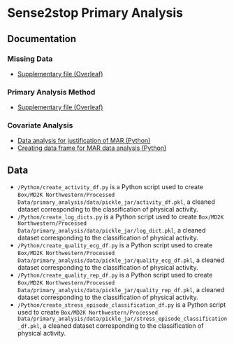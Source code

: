 # Sense2stop Primary Analysis

## Documentation
### Missing Data 
- [Supplementary file (Overleaf)](https://www.overleaf.com/5874359666wvmmvbbhzyhw)

### Primary Analysis Method
- [Supplementary file (Overleaf)](https://www.overleaf.com/4334158856hfhxpnmvcphz)

### Covariate Analysis 
- [Data analysis for justification of MAR (Python)]()
- [Creating data frame for MAR data analysis (Python)]()


## Data 
- `/Python/create_activity_df.py` is a Python script used to create `Box/MD2K Northwestern/Processed Data/primary_analysis/data/pickle_jar/activity_df.pkl`, a cleaned dataset corresponding to the classification of 
physical activity. 
- `/Python/create_log_dicts.py` is a Python script used to create `Box/MD2K Northwestern/Processed Data/primary_analysis/data/pickle_jar/log_dict.pkl`, a cleaned dataset corresponding to the classification of 
physical activity. 
- `/Python/create_quality_ecg_df.py` is a Python script used to create `Box/MD2K Northwestern/Processed Data/primary_analysis/data/pickle_jar/quality_ecg_df.pkl`, a cleaned dataset corresponding to the classification of 
physical activity. 
- `/Python/create_quality_rep_df.py` is a Python script used to create `Box/MD2K Northwestern/Processed Data/primary_analysis/data/pickle_jar/quality_rep_df.pkl`, a cleaned dataset corresponding to the classification of 
physical activity. 
- `/Python/create_stress_episode_classification_df.py` is a Python script used to create `Box/MD2K Northwestern/Processed Data/primary_analysis/data/pickle_jar/stress_episode_classification_df.pkl`, a cleaned dataset corresponding to the classification of 
physical activity. 








